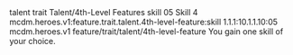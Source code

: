 <ability>
  <metadata>
    <class>talent</class>
    <feature_type>trait</feature_type>
    <file_dpath>Talent/4th-Level Features</file_dpath>
    <item_id>skill</item_id>
    <item_index>05</item_index>
    <item_name>Skill</item_name>
    <level>4</level>
    <scc>mcdm.heroes.v1:feature.trait.talent.4th-level-feature:skill</scc>
    <scdc>1.1.1:10.1.1.10:05</scdc>
    <source>mcdm.heroes.v1</source>
    <type>feature/trait/talent/4th-level-feature</type>
  </metadata>
  <effects>
    <effect type="mundane">You gain one skill of your choice.</effect>
  </effects>
</ability>
